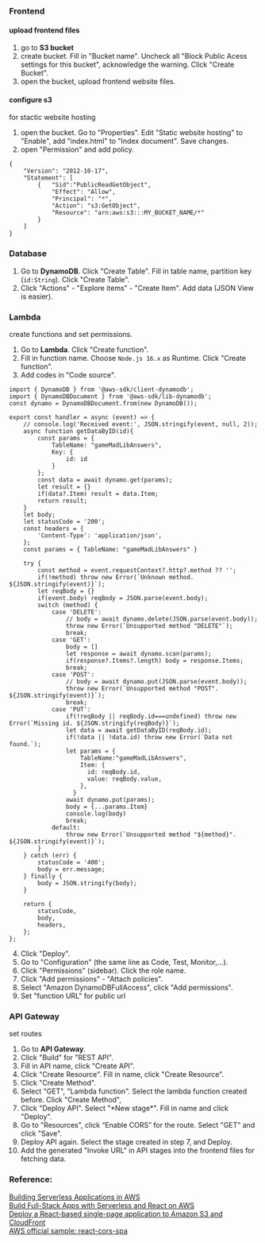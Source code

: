 ### Frontend
#### upload frontend files
1. go to **S3 bucket**
2. create bucket. Fill in "Bucket name". Uncheck all "Block Public Acess settings for this bucket", acknowledge the warning. Click "Create Bucket".
3. open the bucket, upload frontend website files.
#### configure s3
for stactic website hosting  
1. open the bucket. Go to "Properties". Edit "Static website hosting" to "Enable", add "index.html" to "Index document". Save changes.
2. open "Permission" and add policy.
```
{
    "Version": "2012-10-17",
    "Statement": [
        {   "Sid":"PublicReadGetObject",
            "Effect": "Allow",
            "Principal": "*",
            "Action": "s3:GetObject",
            "Resource": "arn:aws:s3:::MY_BUCKET_NAME/*"
        }
    ]
}
```
### Database
1. Go to **DynamoDB**. Click "Create Table". Fill in table name, partition key (`id:String`). Click "Create Table".
2. Click "Actions" - "Explore items" - "Create Item". Add data (JSON View is easier).

### Lambda
create functions and set permissions.  
1. Go to **Lambda**. Click "Create function".
2. Fill in function name. Choose `Node.js 16.x` as Runtime. Click "Create function".
3. Add codes in "Code source".
```
import { DynamoDB } from '@aws-sdk/client-dynamodb';
import { DynamoDBDocument } from '@aws-sdk/lib-dynamodb';
const dynamo = DynamoDBDocument.from(new DynamoDB());

export const handler = async (event) => {
    // console.log('Received event:', JSON.stringify(event, null, 2));
    async function getDataByID(id){
        const params = {
            TableName: "gameMadLibAnswers",
            Key: {
                id: id
            }
        };
        const data = await dynamo.get(params);
        let result = {}
        if(data?.Item) result = data.Item;
        return result;
    }
    let body;
    let statusCode = '200';
    const headers = {
        'Content-Type': 'application/json',
    };
    const params = { TableName: "gameMadLibAnswers" }

    try {
        const method = event.requestContext?.http?.method ?? '';
        if(!method) throw new Error(`Unknown method. ${JSON.stringify(event)}`);
        let reqBody = {}
        if(event.body) reqBody = JSON.parse(event.body);
        switch (method) {
            case 'DELETE':
                // body = await dynamo.delete(JSON.parse(event.body));
                throw new Error(`Unsupported method "DELETE"`);
                break;
            case 'GET':
                body = []
                let response = await dynamo.scan(params);
                if(response?.Items?.length) body = response.Items;
                break;
            case 'POST':
                // body = await dynamo.put(JSON.parse(event.body));
                throw new Error(`Unsupported method "POST". ${JSON.stringify(event)}`);
                break;
            case 'PUT':
                if(!reqBody || reqBody.id===undefined) throw new Error(`Missing id. ${JSON.stringify(reqBody)}`);
                let data = await getDataByID(reqBody.id);
                if(!data || !data.id) throw new Error(`Data not found.`);
                let params = {
                    TableName:"gameMadLibAnswers",
                    Item: {
                      id: reqBody.id,
                      value: reqBody.value,
                    },
                  }
                await dynamo.put(params);
                body = {...params.Item}
                console.log(body)
                break;
            default:
                throw new Error(`Unsupported method "${method}". ${JSON.stringify(event)}`);
        }
    } catch (err) {
        statusCode = '400';
        body = err.message;
    } finally {
        body = JSON.stringify(body);
    }

    return {
        statusCode,
        body,
        headers,
    };
};

```
4. Click "Deploy".
5. Go to "Configuration" (the same line as Code, Test, Monitor,...).
6. Click "Permissions" (sidebar). Click the role name.
7. Click "Add permissions" - "Attach policies".
8. Select "Amazon DynamoDBFullAccess", click "Add permissions".
9. Set "function URL" for public url
### API Gateway
set routes  
1. Go to **API Gateway**.
2. Click "Build" for "REST API".
3. Fill in API name, click "Create API".
4. Click "Create Resource". Fill in name, click "Create Resource".
5. Click "Create Method".
6. Select "GET", "Lambda function". Select the lambda function created before. Click "Create Method",
7. Click "Deploy API". Select "\*New stage\*". Fill in name and click "Deploy".
8. Go to "Resources", click “Enable CORS” for the route. Select "GET" and click "Save".
9. Deploy API again. Select the stage created in step 7, and Deploy.
10. Add the generated "Invoke URL" in API stages into the frontend files for fetching data.

### Reference:
[Building Serverless Applications in AWS](https://www.linkedin.com/learning/building-serverless-applications-in-aws)  
[Build Full-Stack Apps with Serverless and React on AWS](http://s3-bnb.s3-website-us-east-1.amazonaws.com/s3-bnb-serverless/)  
[Deploy a React-based single-page application to Amazon S3 and CloudFront](https://docs.aws.amazon.com/prescriptive-guidance/latest/patterns/deploy-a-react-based-single-page-application-to-amazon-s3-and-cloudfront.html)  
[AWS official sample: react-cors-spa](https://github.com/aws-samples/react-cors-spa/tree/main)
